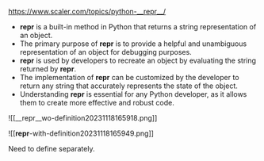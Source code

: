 
https://www.scaler.com/topics/python-__repr__/


- __repr__ is a built-in method in Python that returns a string representation of an object.
- The primary purpose of __repr__ is to provide a helpful and unambiguous representation of an object for debugging purposes.
- __repr__ is used by developers to recreate an object by evaluating the string returned by __repr__.
- The implementation of __repr__ can be customized by the developer to return any string that accurately represents the state of the object.
- Understanding __repr__ is essential for any Python developer, as it allows them to create more effective and robust code.


![[__repr__wo-definition20231118165918.png]]

![[__repr__-with-definition20231118165949.png]]

Need to define separately.